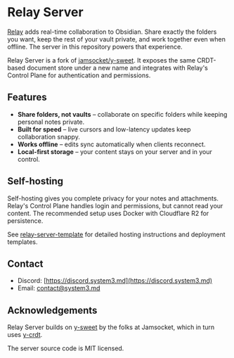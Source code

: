# Relay Server

[Relay](https://relay.md) adds real-time collaboration to Obsidian. Share exactly the folders you want, keep the rest of your vault private, and work together even when offline. The server in this repository powers that experience.

Relay Server is a fork of [jamsocket/y-sweet](https://github.com/jamsocket/y-sweet). It exposes the same CRDT-based document store under a new name and integrates with Relay's Control Plane for authentication and permissions.

## Features

- **Share folders, not vaults** – collaborate on specific folders while keeping personal notes private.
- **Built for speed** – live cursors and low-latency updates keep collaboration snappy.
- **Works offline** – edits sync automatically when clients reconnect.
- **Local-first storage** – your content stays on your server and in your control.

## Self-hosting

Self-hosting gives you complete privacy for your notes and attachments. Relay's Control Plane handles login and permissions, but cannot read your content. The recommended setup uses Docker with Cloudflare R2 for persistence.

See [relay-server-template](https://github.com/no-instructions/relay-server-template) for detailed hosting instructions and deployment templates.

## Contact

- Discord: [https://discord.system3.md](https://discord.system3.md)
- Email: contact@system3.md

## Acknowledgements

Relay Server builds on [y-sweet](https://github.com/jamsocket/y-sweet) by the folks at Jamsocket, which in turn uses [y-crdt](https://github.com/y-crdt/y-crdt).

The server source code is MIT licensed.
